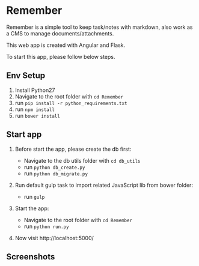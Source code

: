 # Remember
Remember is a simple tool to keep task/notes with markdown, also work as  a CMS to manage documents/attachments.  

This web app is created with Angular and Flask. 

To start this app, please follow below steps.


## Env Setup 

1. Install Python27
2. Navigate to the root folder with `cd Remember`
3. run `pip install -r python_requirements.txt` 
4. run `npm install`
5. run `bower install`


## Start app

1. Before start the app, please create the db first:

	- Navigate to the db utils folder with `cd db_utils`
	- run `python db_create.py` 
	- run `python db_migrate.py`
	
2. Run default gulp task to import related JavaScript lib from bower folder:

	- run `gulp`

3. Start the app:

	- Navigate to the root folder with `cd Remember`
	- run `python run.py`

4. Now visit http://localhost:5000/


## Screenshots


